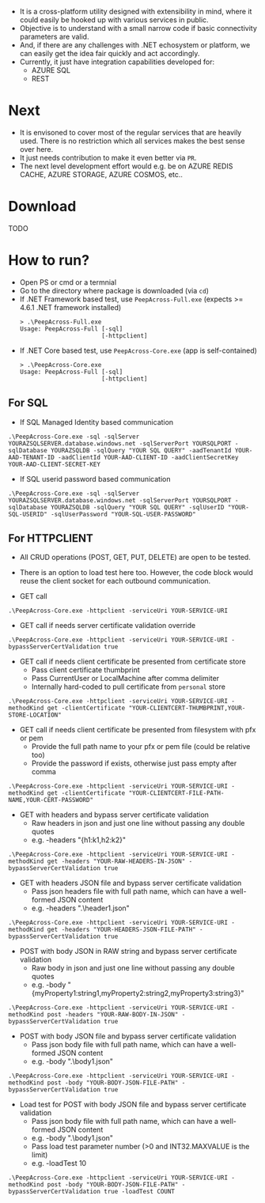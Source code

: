 - It is a cross-platform utility designed with extensibility in mind, where it could easily be hooked up with various services in public. 
- Objective is to understand with a small narrow code if basic connectivity parameters are valid. 
- And, if there are any challenges with .NET echosystem or platform, we can easily get the idea fair quickly and act accordingly. 
- Currently, it just have integration capabilities developed for:
    - AZURE SQL
    - REST

# Next
- It is envisoned to cover most of the regular services that are heavily used. There is no restriction which all services makes the best sense over here.
- It just needs contribution to make it even better via `PR`.
- The next level development effort would e.g. be on AZURE REDIS CACHE, AZURE STORAGE, AZURE COSMOS, etc..

# Download
TODO

# How to run?
- Open PS or cmd or a termnial
- Go to the directory where package is downloaded (via `cd`)
- If .NET Framework based test, use `PeepAcross-Full.exe` (expects >= 4.6.1 .NET framework installed)
    ```
    > .\PeepAcross-Full.exe
    Usage: PeepAcross-Full [-sql]
                           [-httpclient]
    ```
- If .NET Core based test, use `PeepAcross-Core.exe` (app is self-contained)
    ```
    > .\PeepAcross-Core.exe
    Usage: PeepAcross-Full [-sql]
                           [-httpclient]
    ```

## For SQL
- If SQL Managed Identity based communication
```
.\PeepAcross-Core.exe -sql -sqlServer YOURAZSQLSERVER.database.windows.net -sqlServerPort YOURSQLPORT -sqlDatabase YOURAZSQLDB -sqlQuery "YOUR SQL QUERY" -aadTenantId YOUR-AAD-TENANT-ID -aadClientId YOUR-AAD-CLIENT-ID -aadClientSecretKey YOUR-AAD-CLIENT-SECRET-KEY
```
- If SQL userid password based communication
```
.\PeepAcross-Core.exe -sql -sqlServer YOURAZSQLSERVER.database.windows.net -sqlServerPort YOURSQLPORT -sqlDatabase YOURAZSQLDB -sqlQuery "YOUR SQL QUERY" -sqlUserID "YOUR-SQL-USERID" -sqlUserPassword "YOUR-SQL-USER-PASSWORD"
```

## For HTTPCLIENT
- All CRUD operations (POST, GET, PUT, DELETE) are open to be tested.
- There is an option to load test here too. However, the code block would reuse the client socket for each outbound communication.

- GET call
```
.\PeepAcross-Core.exe -httpclient -serviceUri YOUR-SERVICE-URI
```
- GET call if needs server certificate validation override
```
.\PeepAcross-Core.exe -httpclient -serviceUri YOUR-SERVICE-URI -bypassServerCertValidation true
```
- GET call if needs client certificate be presented from certificate store
    - Pass client certificate thumbprint
    - Pass CurrentUser or LocalMachine after comma delimiter
    - Internally hard-coded to pull certificate from `personal` store
```
.\PeepAcross-Core.exe -httpclient -serviceUri YOUR-SERVICE-URI -methodKind get -clientCertificate "YOUR-CLIENTCERT-THUMBPRINT,YOUR-STORE-LOCATION" 
```
- GET call if needs client certificate be presented from filesystem with pfx or pem
    - Provide the full path name to your pfx or pem file (could be relative too)
    - Provide the password if exists, otherwise just pass empty after comma
```
.\PeepAcross-Core.exe -httpclient -serviceUri YOUR-SERVICE-URI -methodKind get -clientCertificate "YOUR-CLIENTCERT-FILE-PATH-NAME,YOUR-CERT-PASSWORD" 
```
- GET with headers and bypass server certificate validation
    - Raw headers in json and just one line without passing any double quotes
    - e.g. -headers "{h1:k1,h2:k2}"
```
.\PeepAcross-Core.exe -httpclient -serviceUri YOUR-SERVICE-URI -methodKind get -headers "YOUR-RAW-HEADERS-IN-JSON" -bypassServerCertValidation true
```
- GET with headers JSON file and bypass server certificate validation
    - Pass json headers file with full path name, which can have a well-formed JSON content
    - e.g. -headers ".\header1.json"
```
.\PeepAcross-Core.exe -httpclient -serviceUri YOUR-SERVICE-URI -methodKind get -headers "YOUR-HEADERS-JSON-FILE-PATH" -bypassServerCertValidation true
```
- POST with body JSON in RAW string and bypass server certificate validation
    - Raw body in json and just one line without passing any double quotes
    - e.g. -body "{myProperty1:string1,myProperty2:string2,myProperty3:string3}"
```
.\PeepAcross-Core.exe -httpclient -serviceUri YOUR-SERVICE-URI -methodKind post -headers "YOUR-RAW-BODY-IN-JSON" -bypassServerCertValidation true
```
- POST with body JSON file and bypass server certificate validation
    - Pass json body file with full path name, which can have a well-formed JSON content
    - e.g. -body ".\body1.json"
```
.\PeepAcross-Core.exe -httpclient -serviceUri YOUR-SERVICE-URI -methodKind post -body "YOUR-BODY-JSON-FILE-PATH" -bypassServerCertValidation true
```
- Load test for POST with body JSON file and bypass server certificate validation
    - Pass json body file with full path name, which can have a well-formed JSON content
    - e.g. -body ".\body1.json"
    - Pass load test parameter number (>0 and INT32.MAXVALUE is the limit)
    - e.g. -loadTest 10
```
.\PeepAcross-Core.exe -httpclient -serviceUri YOUR-SERVICE-URI -methodKind post -body "YOUR-BODY-JSON-FILE-PATH" -bypassServerCertValidation true -loadTest COUNT
```
